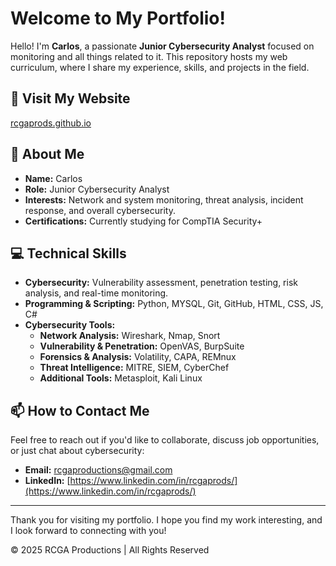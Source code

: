 # Welcome to My Portfolio!

Hello! I'm **Carlos**, a passionate **Junior Cybersecurity Analyst** focused on monitoring and all things related to it. This repository hosts my web curriculum, where I share my experience, skills, and projects in the field.

## 🔗 Visit My Website

[rcgaprods.github.io](https://rcgaprods.github.io/)

## 📌 About Me

- **Name:** Carlos
- **Role:** Junior Cybersecurity Analyst
- **Interests:** Network and system monitoring, threat analysis, incident response, and overall cybersecurity.
- **Certifications:** Currently studying for CompTIA Security+

## 💻 Technical Skills

- **Cybersecurity:** Vulnerability assessment, penetration testing, risk analysis, and real-time monitoring.
- **Programming & Scripting:** Python, MYSQL, Git, GitHub, HTML, CSS, JS, C#
- **Cybersecurity Tools:** 
  - **Network Analysis:** Wireshark, Nmap, Snort
  - **Vulnerability & Penetration:** OpenVAS, BurpSuite
  - **Forensics & Analysis:** Volatility, CAPA, REMnux
  - **Threat Intelligence:** MITRE, SIEM, CyberChef
  - **Additional Tools:** Metasploit, Kali Linux

## 📫 How to Contact Me

Feel free to reach out if you'd like to collaborate, discuss job opportunities, or just chat about cybersecurity:

- **Email:** [rcgaproductions@gmail.com](mailto:rcgaproductions@gmail.com)
- **LinkedIn:** [https://www.linkedin.com/in/rcgaprods/](https://www.linkedin.com/in/rcgaprods/)

---

Thank you for visiting my portfolio. I hope you find my work interesting, and I look forward to connecting with you!

© 2025 RCGA Productions | All Rights Reserved
